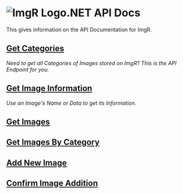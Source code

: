 ﻿# ![ImgR Logo](https://github.com/mykeels/ImgR/blob/master/ImgR/Content/logo.png?raw=true).NET API Docs

This gives information on the API Documentation for ImgR.

[**Get Categories**](get-categories.md)
----
_Need to get all Categories of Images stored on ImgR? This is the API Endpoint for you._

[**Get Image Information**](get-image-information.md)
----
_Use an Image's Name or Data to get its Information._

[**Get Images**](get-images.md)
----

[**Get Images By Category**](get-images-by-category.md)
----

[**Add New Image**](add-new-image.md)
----

[**Confirm Image Addition**](confirm-image-add.md)
----
  